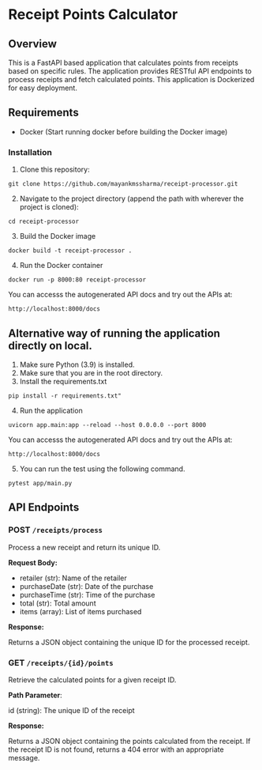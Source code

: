 # Receipt Points Calculator
 
 ## Overview

This is a FastAPI based application that calculates points from receipts based on specific rules. The application provides RESTful API endpoints to process receipts and fetch calculated points. This application is Dockerized for easy deployment.


## Requirements

- Docker (Start running docker before building the Docker image)

### Installation

1. Clone this repository:
```
git clone https://github.com/mayankmssharma/receipt-processor.git
```

2. Navigate to the project directory (append the path with wherever the project is cloned):

```
cd receipt-processor
```
3. Build the Docker image

```
docker build -t receipt-processor .
```

4. Run the Docker container

```
docker run -p 8000:80 receipt-processor
```


You can accesss the autogenerated API docs and try out the APIs at:
```
http://localhost:8000/docs
```

## Alternative way of running the application directly on local.

1. Make sure Python (3.9) is installed.
2. Make sure that you are in the root directory.
3. Install the requirements.txt

```
pip install -r requirements.txt"
```

4. Run the application
```
uvicorn app.main:app --reload --host 0.0.0.0 --port 8000 
```

You can accesss the autogenerated API docs and try out the APIs at:
```
http://localhost:8000/docs
```

5. You can run the test using the following command.

```
pytest app/main.py
```


## API Endpoints

### POST `/receipts/process`

Process a new receipt and return its unique ID.


**Request Body:**
- retailer (str): Name of the retailer
- purchaseDate (str): Date of the purchase
- purchaseTime (str): Time of the purchase
- total (str): Total amount
- items (array): List of items purchased

**Response:**

Returns a JSON object containing the unique ID for the processed receipt.

### GET `/receipts/{id}/points`

Retrieve the calculated points for a given receipt ID.

**Path Parameter**:

id (string): The unique ID of the receipt

**Response:**

Returns a JSON object containing the points calculated from the receipt. If the receipt ID is not found, returns a 404 error with an appropriate message.
